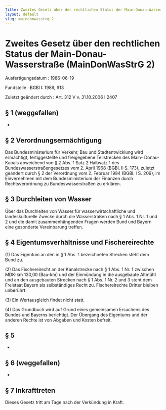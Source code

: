 ```yaml
---
Title: Zweites Gesetz über den rechtlichen Status der Main-Donau-Wasserstraße
layout: default
slug: maindonwasstrg_2
---
```


# Zweites Gesetz über den rechtlichen Status der Main-Donau-Wasserstraße (MainDonWasStrG 2)

Ausfertigungsdatum
:   1986-06-19

Fundstelle
:   BGBl I: 1986, 913

Zuletzt geändert durch
:   Art. 312 V v. 31.10.2006 I 2407


## § 1 (weggefallen)

-


## § 2 Verordnungsermächtigung

Das Bundesministerium für Verkehr, Bau und Stadtentwicklung wird
ermächtigt, fertiggestellte und freigegebene Teilstrecken des Main-
Donau-Kanals abweichend von § 2 Abs. 1 Satz 2 Halbsatz 1 des
Bundeswasserstraßengesetzes vom 2. April 1968 (BGBl. II S. 173),
zuletzt geändert durch
§ 2 der Verordnung vom 2. Februar 1984 (BGBl. I S. 209),
im Einvernehmen mit dem Bundesministerium der Finanzen durch
Rechtsverordnung zu Bundeswasserstraßen zu erklären.


## § 3 Durchleiten von Wasser

Über das Durchleiten von Wasser für wasserwirtschaftliche und
landeskulturelle Zwecke durch die Wasserstraßen nach § 1 Abs. 1 Nr. 1
und 2 und die damit zusammenhängenden Fragen werden Bund und Bayern
eine gesonderte Vereinbarung treffen.


## § 4 Eigentumsverhältnisse und Fischereirechte

(1) Das Eigentum an den in § 1 Abs. 1 bezeichneten Strecken steht dem
Bund zu.

(2) Das Fischereirecht an der Kanalstrecke nach § 1 Abs. 1 Nr. 1
zwischen MDK-km 130,00 (Bau-km) und der Einmündung in die ausgebaute
Altmühl und an den ausgebauten Strecken nach § 1 Abs. 1 Nr. 2 und 3
steht dem Freistaat Bayern als selbständiges Recht zu. Fischereirechte
Dritter bleiben unberührt.

(3) Ein Wertausgleich findet nicht statt.

(4) Das Grundbuch wird auf Grund eines gemeinsamen Ersuchens des
Bundes und Bayerns berichtigt. Der Übergang des Eigentums und der
anderen Rechte ist von Abgaben und Kosten befreit.


## § 5

-


## § 6 (weggefallen)

-


## § 7 Inkrafttreten

Dieses Gesetz tritt am Tage nach der Verkündung in Kraft.


